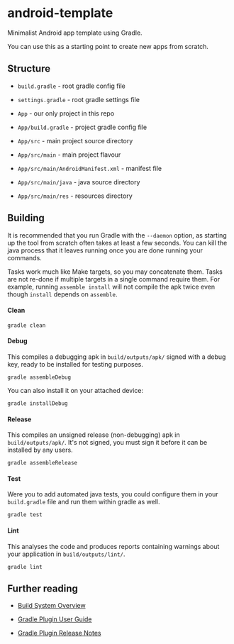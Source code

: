 # android-template

Minimalist Android app template using Gradle.

You can use this as a starting point to create new apps from scratch.

## Structure

* `build.gradle` - root gradle config file

* `settings.gradle` - root gradle settings file

* `App` - our only project in this repo

* `App/build.gradle` - project gradle config file

* `App/src` - main project source directory

* `App/src/main` - main project flavour

* `App/src/main/AndroidManifest.xml` - manifest file

* `App/src/main/java` - java source directory

* `App/src/main/res` - resources directory

## Building

It is recommended that you run Gradle with the `--daemon` option, as starting
up the tool from scratch often takes at least a few seconds. You can kill the
java process that it leaves running once you are done running your commands.

Tasks work much like Make targets, so you may concatenate them. Tasks are not
re-done if multiple targets in a single command require them. For example,
running `assemble install` will not compile the apk twice even though
`install` depends on `assemble`.

#### Clean

	gradle clean

#### Debug

This compiles a debugging apk in `build/outputs/apk/` signed with a debug key,
ready to be installed for testing purposes.

	gradle assembleDebug

You can also install it on your attached device:

	gradle installDebug

#### Release

This compiles an unsigned release (non-debugging) apk in `build/outputs/apk/`.
It's not signed, you must sign it before it can be installed by any users.

	gradle assembleRelease

#### Test

Were you to add automated java tests, you could configure them in your
`build.gradle` file and run them within gradle as well.

	gradle test

#### Lint

This analyses the code and produces reports containing warnings about your
application in `build/outputs/lint/`.

	gradle lint

## Further reading

* [Build System Overview](https://developer.android.com/sdk/installing/studio-build.html)

* [Gradle Plugin User Guide](http://tools.android.com/tech-docs/new-build-system/user-guide)

* [Gradle Plugin Release Notes](http://tools.android.com/tech-docs/new-build-system)
